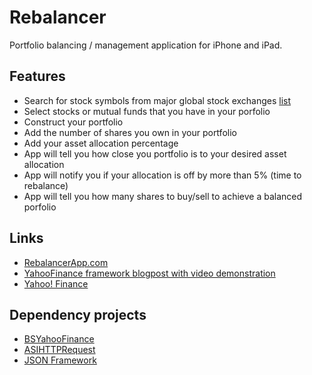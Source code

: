 # Rebalancer

Portfolio balancing / management application for iPhone and iPad.

## Features

- Search for stock symbols from major global stock exchanges [list](http://finance.yahoo.com/exchanges)
- Select stocks or mutual funds that you have in your porfolio
- Construct your portfolio
- Add the number of shares you own in your portfolio
- Add your asset allocation percentage
- App will tell you how close you portfolio is to your desired asset allocation
- App will notify you if your allocation is off by more than 5% (time to rebalance)
- App will tell you how many shares to buy/sell to achieve a balanced porfolio

## Links

- [RebalancerApp.com](http://rebalancerapp.com)
- [YahooFinance framework blogpost with video demonstration](http://blog.sallarp.com/yahoo-finance-api-for-ios/)
- [Yahoo! Finance](http://finance.yahoo.com)

## Dependency projects

- [BSYahooFinance](https://github.com/bjornsallarp/YahooFinance)
- [ASIHTTPRequest](https://github.com/pokeb/asi-http-request)
- [JSON Framework](https://github.com/stig/json-framework)

